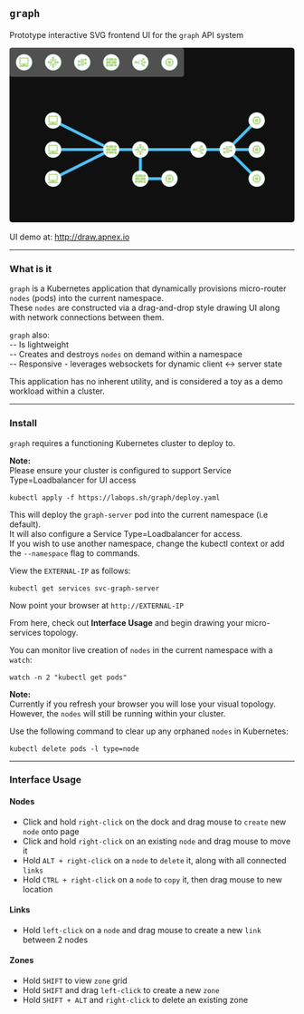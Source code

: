 ## `graph`

Prototype interactive SVG frontend UI for the `graph` API system

![draw-ui](topology1.svg)

UI demo at: http://draw.apnex.io  

---
### What is it
`graph` is a Kubernetes application that dynamically provisions micro-router `nodes` (pods) into the current namespace.  
These `nodes` are constructed via a drag-and-drop style drawing UI along with network connections between them.

`graph` also:  
-- Is lightweight  
-- Creates and destroys `nodes` on demand within a namespace  
-- Responsive - leverages websockets for dynamic client <-> server state  

This application has no inherent utility, and is considered a toy as a demo workload within a cluster.

---
### Install
`graph` requires a functioning Kubernetes cluster to deploy to.  

**Note:**  
Please ensure your cluster is configured to support Service Type=Loadbalancer for UI access

```
kubectl apply -f https://labops.sh/graph/deploy.yaml
```

This will deploy the `graph-server` pod into the current namespace (i.e default).  
It will also configure a Service Type=Loadbalancer for access.  
If you wish to use another namespace, change the kubectl context or add the `--namespace` flag to commands.  

View the `EXTERNAL-IP` as follows:
```
kubectl get services svc-graph-server
```
Now point your browser at `http://EXTERNAL-IP` 

From here, check out **Interface Usage** and begin drawing your micro-services topology.  

You can monitor live creation of `nodes` in the current namespace with a `watch`:  
```
watch -n 2 "kubectl get pods"
```

**Note:**  
Currently if you refresh your browser you will lose your visual topology.  
However, the `nodes` will still be running within your cluster.

Use the following command to clear up any orphaned `nodes` in Kubernetes:
```
kubectl delete pods -l type=node
```

---
### Interface Usage
#### Nodes
- Click and hold `right-click` on the dock and drag mouse to `create` new `node` onto page
- Click and hold `right-click` on an existing `node` and drag mouse to move it
- Hold `ALT + right-click` on a `node` to `delete` it, along with all connected `links`
- Hold `CTRL + right-click` on a `node` to `copy` it, then drag mouse to new location

#### Links
- Hold `left-click` on a `node` and drag mouse to create a new `link` between 2 nodes

#### Zones
- Hold `SHIFT` to view `zone` grid
- Hold `SHIFT` and drag `left-click` to create a new `zone`
- Hold `SHIFT + ALT` and `right-click` to delete an existing zone
